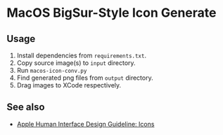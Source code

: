 # MacOS BigSur-Style Icon Generate

## Usage

1. Install dependencies from `requirements.txt`.
2. Copy source image(s) to `input` directory.
3. Run `macos-icon-conv.py`
4. Find generated png files from  `output` directory.
5. Drag images to XCode respectively.

## See also
* [Apple Human Interface Design Guideline: Icons](https://developer.apple.com/design/human-interface-guidelines/macos/icons-and-images/app-icon/)
